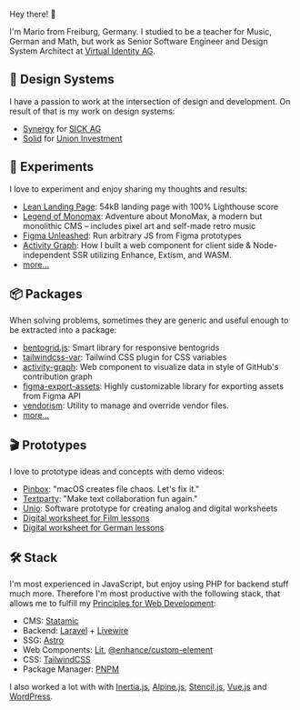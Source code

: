 Hey there! 👋

I'm Mario from Freiburg, Germany. I studied to be a teacher for Music, German and Math, but work as Senior Software Engineer and Design System Architect at [Virtual Identity AG](https://www.virtual-identity.com/).

## 🎨 Design Systems

I have a passion to work at the intersection of design and development. On result of that is my work on design systems:

-   [Synergy](https://github.com/synergy-design-system/synergy-design-system) for [SICK AG](https://www.sick.com)
-   [Solid](https://github.com/solid-design-system/solid) for [Union Investment](https://www.union-investment.de)

## 🧪 Experiments

I love to experiment and enjoy sharing my thoughts and results:

-   [Lean Landing Page](https://leanlandingpage.mariohamann.com): 54kB landing page with 100% Lighthouse score
-   [Legend of Monomax](https://legend-of-monomax.mariohamann.com): Adventure about MonoMax, a modern but monolithic CMS – includes pixel art and self-made retro music
-   [Figma Unleashed](https://indieweb.social/@mariohamann/112416525138793601): Run arbitrary JS from Figma prototypes
-   [Activity Graph](https://mariohamann.com/activity-graph-component): How I built a web component for client side & Node-independent SSR utilizing Enhance, Extism, and WASM.
-   [more...](https://mariohamann.com)

## 📦 Packages

When solving problems, sometimes they are generic and useful enough to be extracted into a package:

-   [bentogrid.js](https://bentogrid.mariohamann.com/): Smart library for responsive bentogrids
-   [tailwindcss-var](https://tailwindcss-var.mariohamann.com): Tailwind CSS plugin for CSS variables
-   [activity-graph](https://mariohamann.github.io/activity-graph/): Web component to visualize data in style of GitHub's contribution graph
-   [figma-export-assets](https://github.com/mariohamann/figma-export-assets): Highly customizable library for exporting assets from Figma API
-   [vendorism](https://www.npmjs.com/package/vendorism): Utility to manage and override vendor files.
-   [more...](https://www.npmjs.com/~mariohamann)

## 🎬 Prototypes

I love to prototype ideas and concepts with demo videos:

-   [Pinbox](https://youtu.be/_EvJXlsVlek): "macOS creates file chaos. Let's fix it."
-   [Textparty](https://youtu.be/6-oYVz9a5RI): "Make text collaboration fun again."
-   [Unio](https://youtu.be/HgpBjrpMKlE): Software prototype for creating analog and digital worksheets
-   [Digital worksheet for Film lessons](https://youtu.be/RfrDXQSJkhE)
-   [Digital worksheet for German lessons](https://youtu.be/AgdPB_vOJdo)

## 🛠️ Stack

I'm most experienced in JavaScript, but enjoy using PHP for backend stuff much more. Therefore I'm most productive with the following stack, that allows me to fulfill my [Principles for Web Development](https://mariohamann.com/principles-for-web-development):

-   CMS: [Statamic](https://statamic.com)
-   Backend: [Laravel](https://laravel.com) + [Livewire](https://livewire.laravel.com/)
-   SSG: [Astro](https://astro.build)
-   Web Components: [Lit](https://lit.dev), [@enhance/custom-element](https://www.npmjs.com/package/@enhance/custom-element)
-   CSS: [TailwindCSS](https://tailwindcss.com)
-   Package Manager: [PNPM](https://pnpm.io)

I also worked a lot with with [Inertia.js](https://inertiajs.com), [Alpine.js](https://alpinejs.dev), [Stencil.js](https://stenciljs.com), [Vue.js](https://vuejs.org) and [WordPress](https://wordpress.org).
